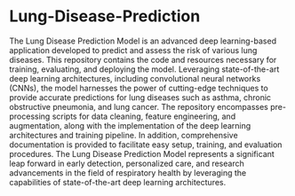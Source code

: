# Lung-Disease-Prediction
The Lung Disease Prediction Model is an advanced deep learning-based application developed to predict and assess the risk of various lung diseases. This repository contains the code and resources necessary for training, evaluating, and deploying the model. Leveraging state-of-the-art deep learning architectures, including convolutional neural networks (CNNs), the model harnesses the power of cutting-edge techniques to provide accurate predictions for lung diseases such as asthma, chronic obstructive pneumonia, and lung cancer. The repository encompasses pre-processing scripts for data cleaning, feature engineering, and augmentation, along with the implementation of the deep learning architectures and training pipeline. In addition, comprehensive documentation is provided to facilitate easy setup, training, and evaluation procedures. The Lung Disease Prediction Model represents a significant leap forward in early detection, personalized care, and research advancements in the field of respiratory health by leveraging the capabilities of state-of-the-art deep learning architectures.
